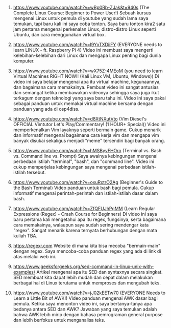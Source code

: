 1. https://www.youtube.com/watch?v=wBp0Rb-ZJak&t=940s (The Complete Linux Course: Beginner to Power User!)
   Sebuah kursus mengenai Linux untuk pemula di youtube yang sudah lama saya temukan, tapi baru kali ini saya coba tonton. Saya baru tonton kira2 satu jam pertama mengenai perkenalan Linux, distro-distro Linux seperti Ubuntu, dan cara menggunakan virtual box.

2. https://www.youtube.com/watch?v=l9YxTXDiiFY (EVERYONE needs to learn LINUX - ft. Raspberry Pi 4)
   Video ini membuat saya mengerti kelebihan-kelebihan dari Linux dan mengapa Linux penting bagi dunia komputer.

3. https://www.youtube.com/watch?v=wX75Z-4MEoM (you need to learn Virtual Machines RIGHT NOW!! (Kali Linux VM, Ubuntu, Windows))
   Di video ini saya belajar mengenai apa itu virtual machine, kegunaannya, dan bagaimana cara memakainya. Pembuat video ini sangat antusias dan semangat ketika membawakan videonya sehingga saya juga ikut terkagum dengan teknologi yang saya baru tahu ini. Video ini saya pakai sebagai panduan untuk memakai virtual machine bersama dengan panduan yang ada di osp4diss.

4. https://www.youtube.com/watch?v=d8XtNXutVto (Vim Diesel's OFFICIAL Vimtutor Let's Play/Commentary! (1 HOUR+ Special))
   Video ini memperkenalkan Vim layaknya seperti bermain game. Cukup menarik dan informatif mengenai bagaimana cara kerja vim dan
   mengapa vim banyak disukai sekaligus menjadi "meme" tersendiri bagi banyak orang.

5. https://www.youtube.com/watch?v=hMSByvFHOro (Terminal vs. Bash vs. Command line vs. Prompt)
   Saya awalnya kebingungan mengenai perbedaan istilah "terminal", "bash", dan "command line". Video ini cukup memperjelas kebingungan saya mengenai perbedaan istilah-istilah tersebut.

6. https://www.youtube.com/watch?v=oxuRxtrO2Ag (Beginner's Guide to the Bash Terminal)
   Video panduan untuk bash bagi pemula. Cukup informatif mengenai perintah-perintah dan istilah-istilah dasar dalam bash.

7. https://www.youtube.com/watch?v=ZfQFUJhPqMM (Learn Regular Expressions (Regex) - Crash Course for Beginners)
   Di video ini saya baru pertama kali mengetahui apa itu regex, fungsinya, serta bagaimana cara memakainya, walaupun saya sudah sering mendengar kata "regex". Sangat menarik karena ternyata berhubungan dengan mata kuliah TBA.

8. https://regexr.com
   Website di mana kita bisa mecoba "bermain-main" dengan regex. Saya mencoba-coba panduan regex yang ada di link di atas melalui web ini.

9. https://www.geeksforgeeks.org/sed-command-in-linux-unix-with-examples/
   Artikel mengenai apa itu SED dan syntaxnya secara singkat. SED membuat kita dapat lebih mudah dan cepat dalam melakukan berbagai hal di Linux terutama untuk memproses dan mengubah teks.

10. https://www.youtube.com/watch?v=jJ02kEETw70 (EVERYONE Needs to Learn a Little Bit of AWK!)
    Video panduan mengenai AWK dasar bagi pemula. Ketika saya menonton video ini, saya bertanya-tanya apa bedanya antara SED dan AWK? Jawaban yang saya temukan adalah bahwa AWK lebih mirip dengan bahasa pemrograman general purpose dan lebih berfokus untuk menganalisa teks.
